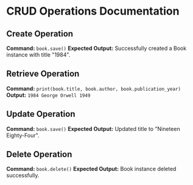 # CRUD Operations Documentation

## Create Operation
**Command:** `book.save()`
**Expected Output:** Successfully created a Book instance with title "1984".

## Retrieve Operation
**Command:** `print(book.title, book.author, book.publication_year)`
**Output:** `1984 George Orwell 1949`

## Update Operation
**Command:** `book.save()`
**Expected Output:** Updated title to "Nineteen Eighty-Four".

## Delete Operation
**Command:** `book.delete()`
**Expected Output:** Book instance deleted successfully.
